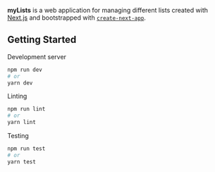 **myLists** is a web application for managing different lists created with [Next.js](https://nextjs.org/) and bootstrapped with [`create-next-app`](https://github.com/vercel/next.js/tree/canary/packages/create-next-app).

## Getting Started

Development server

```bash
npm run dev
# or
yarn dev
```

Linting

```bash
npm run lint
# or
yarn lint
```

Testing

```bash
npm run test
# or
yarn test
```
